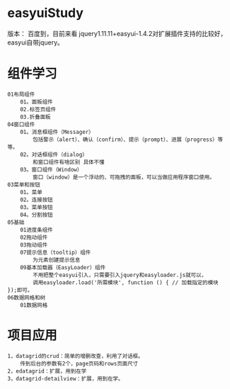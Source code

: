 # easyuiStudy
版本：
    百度到，目前来看 jquery1.11.11+easyui-1.4.2对扩展插件支持的比较好，easyui自带jquery。
# 组件学习
    01布局组件
        01。面板组件
        02.标签页组件
        03.折叠面板
    04窗口组件
        01。消息框组件（Messager） 
            包括警示（alert）、确认（confirm）、提示（prompt）、进展（progress）等等。
        02。对话框组件（dialog）
            和窗口组件有啥区别 具体不懂
        03。窗口组件（Window） 
            窗口（window）是一个浮动的、可拖拽的面板，可以当做应用程序窗口使用。
    03菜单和按钮
        01。菜单
        02。连接按钮
        03。菜单按钮
        04。分割按钮
    05基础
        01进度条组件
        02拖动组件
        03拖动组件
        07提示信息（tooltip）组件
            为元素创建提示信息
        09基本加载器（EasyLoader）组件
            不用把整个easyui引入，只需要引入jquery和easyloader.js就可以，
            调用easyloader.load('所需模块', function () { // 加载指定的模块 });即可。
    06数据网格和树
        01数据网格


# 项目应用
    
    1，datagrid的crud：简单的增删改查，利用了对话框。
        传到后台的参数有2个，page页码和rows页面尺寸
    2，edatagrid：扩展，用到在学
    3，datagrid-detailview：扩展，用到在学。
    
